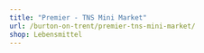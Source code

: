 ```yaml
---
title: "Premier - TNS Mini Market"
url: /burton-on-trent/premier-tns-mini-market/
shop: Lebensmittel
---
```

